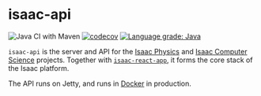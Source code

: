 # isaac-api

![Java CI with Maven](https://github.com/isaacphysics/isaac-api/workflows/Java%20CI%20with%20Maven/badge.svg?branch=master)
[![codecov](https://codecov.io/gh/isaacphysics/isaac-api/branch/master/graph/badge.svg)](https://codecov.io/gh/isaacphysics/isaac-api)
[![Language grade: Java](https://img.shields.io/lgtm/grade/java/g/isaacphysics/isaac-api.svg?logo=lgtm&logoWidth=18)](https://lgtm.com/projects/g/isaacphysics/isaac-api/context:java)


`isaac-api` is the server and API for the [Isaac Physics](https://isaacphysics.org/about) and [Isaac Computer Science](https://isaaccomputerscience.org/about) projects. Together with [`isaac-react-app`](https://github.com/isaacphysics/isaac-react-app), it forms the core stack of the Isaac platform.

The API runs on Jetty, and runs in [Docker](https://www.docker.com/) in production.
